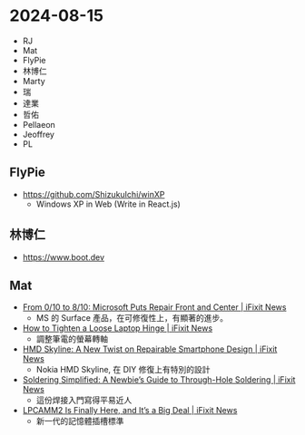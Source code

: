 # 2024-08-15

- RJ
- Mat
- FlyPie
- 林博仁
- Marty
- 瑞
- 達業
- 哲佑
- Pellaeon
- Jeoffrey
- PL


## FlyPie

- https://github.com/ShizukuIchi/winXP
    - Windows XP in Web (Write in React.js)


## 林博仁

- https://www.boot.dev


## Mat

- [From 0/10 to 8/10: Microsoft Puts Repair Front and Center | iFixit News](https://www.ifixit.com/News/96998/from-0-10-to-8-10-microsoft-puts-repair-front-and-center)
    - MS 的 Surface 產品，在可修復性上，有顯著的進步。
- [How to Tighten a Loose Laptop Hinge | iFixit News](https://www.ifixit.com/News/32512/how-to-tighten-a-loose-laptop-hinge)
    - 調整筆電的螢幕轉軸
- [HMD Skyline: A New Twist on Repairable Smartphone Design | iFixit News](https://www.ifixit.com/News/97701/hmd-skyline-a-new-twist-on-repairable-smartphone-design)
    - Nokia HMD Skyline, 在 DIY 修復上有特別的設計
- [Soldering Simplified: A Newbie’s Guide to Through-Hole Soldering | iFixit News](https://www.ifixit.com/News/97850/soldering-simplified-a-newbies-guide-to-through-hole-soldering)
    - 這份焊接入門寫得平易近人
- [LPCAMM2 Is Finally Here, and It’s a Big Deal | iFixit News](https://www.ifixit.com/News/95078/lpcamm2-memory-is-finally-here)
    - 新一代的記憶體插槽標準


